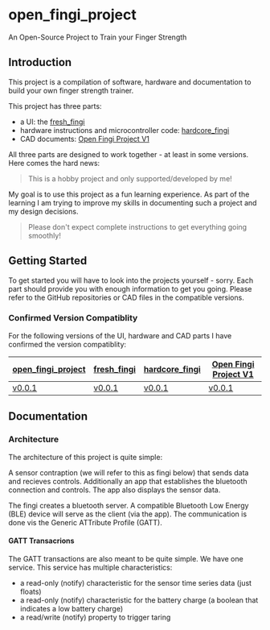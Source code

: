 # open_fingi_project
An Open-Source Project to Train your Finger Strength

## Introduction

This project is a compilation of software, hardware and documentation to build your own finger strength trainer.

This project has three parts:

- a UI: the [fresh_fingi](https://github.com/1ucky40nc3/fresh_fingi)
- hardware instructions and microcontroller code: [hardcore_fingi](https://github.com/1ucky40nc3/hardcore_fingi)
- CAD documents: [Open Fingi Project V1](https://cad.onshape.com/documents/5c349e864819a3f7aafa01c6/w/9176c294fd9164e69fcd1a26/e/8c77ec7fedf361c3332a9188)

All three parts are designed to work together - at least in some versions. Here comes the hard news: 

> This is a hobby project and only supported/developed by me!

My goal is to use this project as a fun learning experience. As part of the learning I am trying to improve my skills in documenting such a project and my design decisions.

> Please don't expect complete instructions to get everything going smoothly!

## Getting Started

To get started you will have to look into the projects yourself - sorry. Each part should provide you with enough information to get you going. Please refer to the GitHub repositories or CAD files in the compatible versions.

### Confirmed Version Compatiblity

For the following versions of the UI, hardware and CAD parts I have confirmed the version compatiblity:

| [open_fingi_project](https://github.com/1ucky40nc3/open_fingi_project)         | [fresh_fingi](https://github.com/1ucky40nc3/fresh_fingi)                | [hardcore_fingi](https://github.com/1ucky40nc3/hardcore_fingi)             | [Open Fingi Project V1](https://cad.onshape.com/documents/5c349e864819a3f7aafa01c6/v/b8586a586bc7e66ccaa9be95/e/8c77ec7fedf361c3332a9188?showReturnToWorkspaceLink=true) |
|--------------------------------------------------------------------------------|-------------------------------------------------------------------------|----------------------------------------------------------------------------|--------------------------------------------------------------------------------------------------------------------------------------------------------------------------|
| [v0.0.1](https://github.com/1ucky40nc3/open_fingi_project/releases/tag/v0.0.1) | [v0.0.1](https://github.com/1ucky40nc3/fresh_fingi/releases/tag/v0.0.1) | [v0.0.1](https://github.com/1ucky40nc3/hardcore_fingi/releases/tag/v0.0.1) | [v0.0.1](https://cad.onshape.com/documents/5c349e864819a3f7aafa01c6/v/b8586a586bc7e66ccaa9be95/e/8c77ec7fedf361c3332a9188?showReturnToWorkspaceLink=true)                |


## Documentation

### Architecture

The architecture of this project is quite simple:

A sensor contraption (we will refer to this as fingi below) that sends data and recieves controls. Additionally an app that establishes the bluetooth connection and controls. The app also displays the sensor data.

The fingi creates a bluetooth server. A compatible Bluetooth Low Energy  (BLE) device will serve as the client (via the app). The communication is done vis the Generic ATTribute Profile (GATT).

#### GATT Transacrions

The GATT transactions are also meant to be quite simple. We have one service. This service has multiple characteristics:

- a read-only (notify) characteristic for the sensor time series data (just floats)
- a read-only (notify) characteristic for the battery charge (a boolean that indicates a low battery charge)
- a read/write (notify) property to trigger taring


